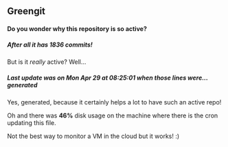 ## Greengit

#### Do you wonder why this repository is so active?

##### After all it has 1836 commits!

But is it *really* active? Well...

##### Last update was on Mon Apr 29 at 08:25:01 when those lines were... generated

Yes, generated, because it certainly helps a lot to have such an active repo!

Oh and there was **46%** disk usage on the machine
where there is the cron updating this file.

Not the best way to monitor a VM in the cloud but it works! :)
